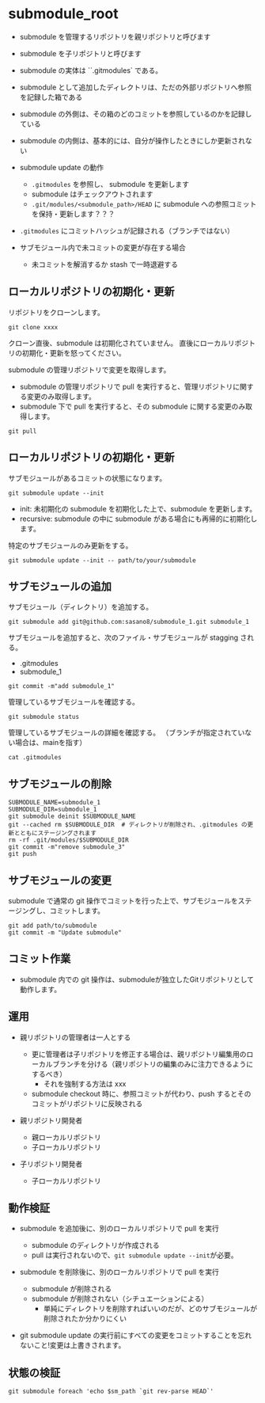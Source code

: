 # submodule_root

- submodule を管理するリポジトリを親リポジトリと呼びます
- submodule を子リポジトリと呼びます

- submodule の実体は ``.gitmodules` である。
- submodule として追加したディレクトリは、ただの外部リポジトリへ参照を記録した箱である
- submodule の外側は、その箱のどのコミットを参照しているのかを記録している
- submodule の内側は、基本的には、自分が操作したときにしか更新されない

- submodule update の動作
    - `.gitmodules` を参照し、 submodule を更新します
    - submodule はチェックアウトされます
    - `.git/modules/<submodule_path>/HEAD` に submodule への参照コミットを保持・更新します？？？


- `.gitmodules` にコミットハッシュが記録される（ブランチではない）

- サブモジュール内で未コミットの変更が存在する場合
    - 未コミットを解消するか stash で一時退避する


## ローカルリポジトリの初期化・更新

リポジトリをクローンします。

```
git clone xxxx
```

クローン直後、submodule は初期化されていません。
直後にローカルリポジトリの初期化・更新を怒ってください。



submodule の管理リポジトリで変更を取得します。

- submodule の管理リポジトリで pull を実行すると、管理リポジトリに関する変更のみ取得します。
- submodule 下で pull を実行すると、その submodule に関する変更のみ取得します。

```
git pull
```


## ローカルリポジトリの初期化・更新



サブモジュールがあるコミットの状態になります。

```
git submodule update --init
```

- init: 未初期化の submodule を初期化した上で、submodule を更新します。
- recursive: submodule の中に submodule がある場合にも再帰的に初期化します。


特定のサブモジュールのみ更新をする。

```
git submodule update --init -- path/to/your/submodule
```








## サブモジュールの追加

サブモジュール（ディレクトリ）を追加する。

```
git submodule add git@github.com:sasano8/submodule_1.git submodule_1
```

サブモジュールを追加すると、次のファイル・サブモジュールが stagging される。

- .gitmodules
- submodule_1

```
git commit -m"add submodule_1"
```





管理しているサブモジュールを確認する。

```
git submodule status
```

管理しているサブモジュールの詳細を確認する。
（ブランチが指定されていない場合は、mainを指す）

```
cat .gitmodules
```


## サブモジュールの削除

```
SUBMODULE_NAME=submodule_1
SUBMODULE_DIR=submodule_1
git submodule deinit $SUBMODULE_NAME
git --cached rm $SUBMODULE_DIR  # ディレクトリが削除され、.gitmodules の更新とともにステージングされます
rm -rf .git/modules/$SUBMODULE_DIR
git commit -m"remove submodule_3"
git push
```



## サブモジュールの変更

submodule で通常の git 操作でコミットを行った上で、サブモジュールをステージングし、コミットします。

```
git add path/to/submodule
git commit -m "Update submodule"
```




## コミット作業

- submodule 内での git 操作は、submoduleが独立したGitリポジトリとして動作します。



## 運用

- 親リポジトリの管理者は一人とする
    - 更に管理者は子リポジトリを修正する場合は、親リポジトリ編集用のローカルブランチを分ける（親リポジトリの編集のみに注力できるようにするべき）
        - それを強制する方法は xxx
    - submodule checkout 時に、参照コミットが代わり、push するとそのコミットがリポジトリに反映される


- 親リポジトリ開発者
    - 親ローカルリポジトリ
    - 子ローカルリポジトリ
- 子リポジトリ開発者
    - 子ローカルリポジトリ


## 動作検証


- submodule を追加後に、別のローカルリポジトリで pull を実行
    - submodule のディレクトリが作成される
    - pull は実行されないので、`git submodule update --init`が必要。
- submodule を削除後に、別のローカルリポジトリで pull を実行
    - submodule が削除される
    - submodule が削除されない（シチュエーションによる）
        - 単純にディレクトリを削除すればいいのだが、どのサブモジュールが削除されたか分かりにくい




- git submodule update の実行前にすべての変更をコミットすることを忘れないこと!変更は上書きされます。


## 状態の検証

```
git submodule foreach 'echo $sm_path `git rev-parse HEAD`'
```
